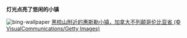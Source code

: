 
**灯光点亮了悠闲的小镇**

![bing-wallpaper](https://www.bing.com/th?id=OHR.WhistlerVillage_ZH-CN3451305723_1920x1080.jpg)
[黑梳山附近的惠斯勒小镇，加拿大不列颠哥伦比亚省 (© VisualCommunications/Getty Images)](https://www.bing.com/search?q=%E5%8A%A0%E6%8B%BF%E5%A4%A7%E6%83%A0%E6%96%AF%E5%8B%92&amp;form=hpcapt&amp;mkt=zh-cn)
  